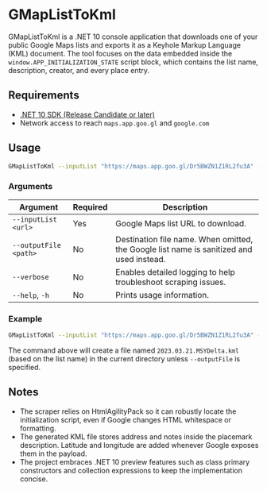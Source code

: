 # GMapListToKml

GMapListToKml is a .NET 10 console application that downloads one of your public Google Maps lists and exports it as a Keyhole Markup Language (KML) document. The tool focuses on the data embedded inside the `window.APP_INITIALIZATION_STATE` script block, which contains the list name, description, creator, and every place entry.

## Requirements

* [.NET 10 SDK (Release Candidate or later)](https://dotnet.microsoft.com/)
* Network access to reach `maps.app.goo.gl` and `google.com`

## Usage

```bash
GMapListToKml --inputList "https://maps.app.goo.gl/Dr5BWZN1Z1RL2fu3A" --outputFile "2023.03.21.MSYDelta.kml"
```

### Arguments

| Argument | Required | Description |
|----------|----------|-------------|
| `--inputList <url>` | Yes | Google Maps list URL to download. |
| `--outputFile <path>` | No  | Destination file name. When omitted, the Google list name is sanitized and used instead. |
| `--verbose` | No | Enables detailed logging to help troubleshoot scraping issues. |
| `--help`, `-h` | No | Prints usage information. |

### Example

```bash
GMapListToKml --inputList "https://maps.app.goo.gl/Dr5BWZN1Z1RL2fu3A" --verbose
```

The command above will create a file named `2023.03.21.MSYDelta.kml` (based on the list name) in the current directory unless `--outputFile` is specified.

## Notes

* The scraper relies on HtmlAgilityPack so it can robustly locate the initialization script, even if Google changes HTML whitespace or formatting.
* The generated KML file stores address and notes inside the placemark description. Latitude and longitude are added whenever Google exposes them in the payload.
* The project embraces .NET 10 preview features such as class primary constructors and collection expressions to keep the implementation concise.
